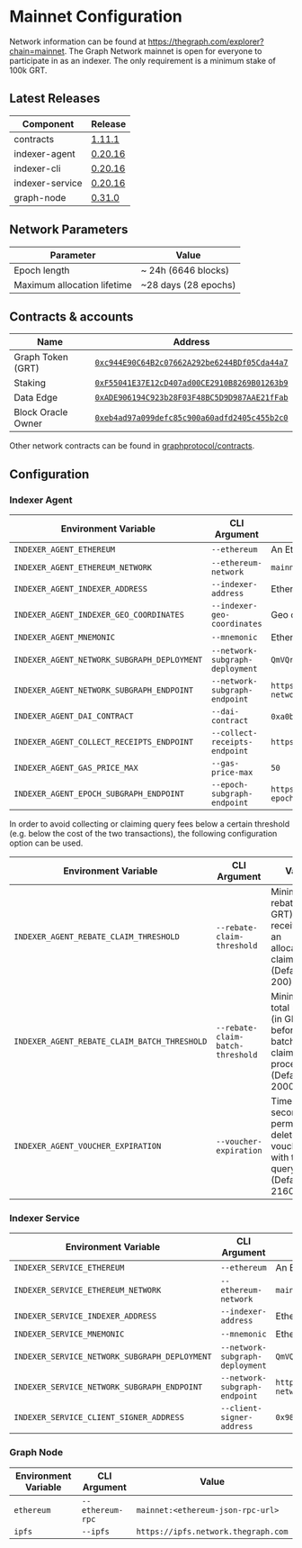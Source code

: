 # Mainnet Configuration

Network information can be found at https://thegraph.com/explorer?chain=mainnet. The Graph Network mainnet is open for everyone to participate in as an indexer. The only requirement is a minimum stake of 100k GRT.

## Latest Releases

| Component       | Release                                                                      |
| --------------- | ---------------------------------------------------------------------------- |
| contracts       | [1.11.1](https://github.com/graphprotocol/contracts/releases/tag/v1.11.1)    |
| indexer-agent   | [0.20.16](https://github.com/graphprotocol/indexer/releases/tag/v0.20.16)    |
| indexer-cli     | [0.20.16](https://github.com/graphprotocol/indexer/releases/tag/v0.20.16)    |
| indexer-service | [0.20.16](https://github.com/graphprotocol/indexer/releases/tag/v0.20.16)    |
| graph-node      | [0.31.0](https://github.com/graphprotocol/graph-node/releases/tag/v0.31.0)   |

## Network Parameters

| Parameter                   | Value                 |
| --------------------------- | --------------------  |
| Epoch length                | ~ 24h (6646 blocks)   |
| Maximum allocation lifetime | ~28 days (28 epochs)  |

## Contracts & accounts

| Name               | Address                                                                                                                 |
| ------------------ | ----------------------------------------------------------------------------------------------------------------------- |
| Graph Token (GRT)  | [`0xc944E90C64B2c07662A292be6244BDf05Cda44a7`](https://etherscan.io/address/0xc944e90c64b2c07662a292be6244bdf05cda44a7) |
| Staking            | [`0xF55041E37E12cD407ad00CE2910B8269B01263b9`](https://etherscan.io/address/0xF55041E37E12cD407ad00CE2910B8269B01263b9) |
| Data Edge          | [`0xADE906194C923b28F03F48BC5D9D987AAE21fFab`](https://etherscan.io/address/0xADE906194C923b28F03F48BC5D9D987AAE21fFab) |
| Block Oracle Owner | [`0xeb4ad97a099defc85c900a60adfd2405c455b2c0`](https://etherscan.io/address/0xeb4ad97a099defc85c900a60adfd2405c455b2c0) |

Other network contracts can be found in [graphprotocol/contracts](https://github.com/graphprotocol/contracts/blob/dev/addresses.json).

## Configuration

### Indexer Agent

| Environment Variable                        | CLI Argument                    | Value                                                                              |
| ------------------------------------------- | ------------------------------- | ---------------------------------------------------------------------------------- |
| `INDEXER_AGENT_ETHEREUM`                    | `--ethereum`                    | An Ethereum mainnet node/provider                                                  |
| `INDEXER_AGENT_ETHEREUM_NETWORK`            | `--ethereum-network`            | `mainnet`                                                                          |
| `INDEXER_AGENT_INDEXER_ADDRESS`             | `--indexer-address`             | Ethereum address of mainnet indexer                                                |
| `INDEXER_AGENT_INDEXER_GEO_COORDINATES`     | `--indexer-geo-coordinates`     | Geo coordinates of mainnet indexer infrastructure                                  |
| `INDEXER_AGENT_MNEMONIC`                    | `--mnemonic`                    | Ethereum mnemonic for mainnet operator                                             |
| `INDEXER_AGENT_NETWORK_SUBGRAPH_DEPLOYMENT` | `--network-subgraph-deployment` | `QmVQrrgeGGHEqRdjAByeLvnNnDMjdt85jZZB5EFZk62JWs`                                   |
| `INDEXER_AGENT_NETWORK_SUBGRAPH_ENDPOINT`   | `--network-subgraph-endpoint`   | `https://api.thegraph.com/subgraphs/name/graphprotocol/graph-network-mainnet`                                             |
| `INDEXER_AGENT_DAI_CONTRACT`                | `--dai-contract`                | `0xa0b86991c6218b36c1d19d4a2e9eb0ce3606eb48` (USDC)                                |
| `INDEXER_AGENT_COLLECT_RECEIPTS_ENDPOINT`   | `--collect-receipts-endpoint`   | `https://gateway.network.thegraph.com/collect-receipts`                            |
| `INDEXER_AGENT_GAS_PRICE_MAX`               | `--gas-price-max`               | `50`                                                                               |
| `INDEXER_AGENT_EPOCH_SUBGRAPH_ENDPOINT`     | `--epoch-subgraph-endpoint`     | `https://api.thegraph.com/subgraphs/name/graphprotocol/mainnet-epoch-block-oracle` |

In order to avoid collecting or claiming query fees below a certain threshold
(e.g. below the cost of the two transactions), the following configuration
option can be used.

| Environment Variable                         | CLI Argument                      | Value                                                                                     |
| -------------------------------------------- | --------------------------------- | ----------------------------------------------------------------------------------------- |
| `INDEXER_AGENT_REBATE_CLAIM_THRESHOLD`       | `--rebate-claim-threshold`        | Minimum rebate (in GRT) received for an allocation to claim (Default: 200)                |
| `INDEXER_AGENT_REBATE_CLAIM_BATCH_THRESHOLD` | `--rebate-claim-batch-threshold`  | Minimum total rebates (in GRT) before a batched claim is processed (Default: 2000)        |
| `INDEXER_AGENT_VOUCHER_EXPIRATION`           | `--voucher-expiration`            | Time (in seconds) to permanently delete vouchers with too few query fees  (Default: 2160) |            

### Indexer Service

| Environment Variable                          | CLI Argument                    | Value                                            |
| --------------------------------------------- | ------------------------------- | ------------------------------------------------ |
| `INDEXER_SERVICE_ETHEREUM`                    | `--ethereum`                    | An Ethereum mainnet node/provider                |
| `INDEXER_SERVICE_ETHEREUM_NETWORK`            | `--ethereum-network`            | `mainnet`                                        |
| `INDEXER_SERVICE_INDEXER_ADDRESS`             | `--indexer-address`             | Ethereum address of mainnet indexer              |
| `INDEXER_SERVICE_MNEMONIC`                    | `--mnemonic`                    | Ethereum mnemonic for mainnet operator           |
| `INDEXER_SERVICE_NETWORK_SUBGRAPH_DEPLOYMENT` | `--network-subgraph-deployment` | `QmVQrrgeGGHEqRdjAByeLvnNnDMjdt85jZZB5EFZk62JWs` |
| `INDEXER_SERVICE_NETWORK_SUBGRAPH_ENDPOINT`   | `--network-subgraph-endpoint`   | `https://api.thegraph.com/subgraphs/name/graphprotocol/graph-network-mainnet`           |
| `INDEXER_SERVICE_CLIENT_SIGNER_ADDRESS`       | `--client-signer-address`       | `0x982D10c56b8BBbD6e09048F5c5f01b43C65D5aE0`     |

### Graph Node

| Environment Variable | CLI Argument     | Value                               |
| -------------------- | ---------------- | ----------------------------------- |
| `ethereum`           | `--ethereum-rpc` | `mainnet:<ethereum-json-rpc-url>`   |
| `ipfs`               | `--ipfs`         | `https://ipfs.network.thegraph.com` |


